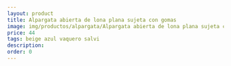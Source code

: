 ```yaml
---
layout: product
title: Alpargata abierta de lona plana sujeta con gomas 
image: img/productos/alpargata/Alpargata abierta de lona plana sujeta con gomas =44 =beige azul vaquero salvi.webp
price: 44 
tags: beige azul vaquero salvi
description: 
order: 0
---
```

